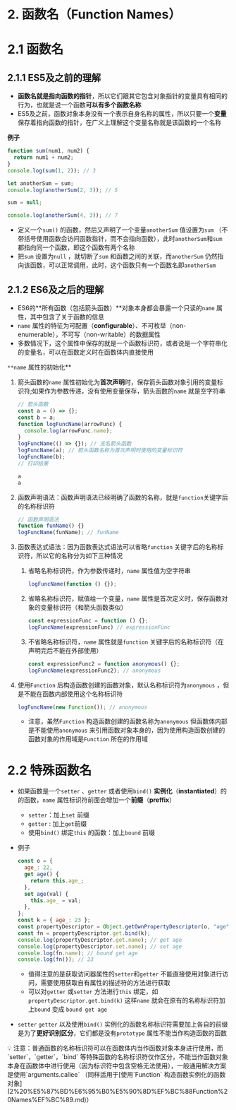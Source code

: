 # 2. 函数名（Function Names）

# 2.1 函数名

## 2.1.1 ES5及之前的理解

- **函数名就是指向函数的指针**，所以它们跟其它包含对象指针的变量具有相同的行为，也就是说一个函数**可以有多个函数名称**
- ES5及之前，函数对象本身没有一个表示自身名称的属性，所以只要一个**变量** 保存着指向函数的指针，在广义上理解这个变量名称就是该函数的一个名称

**例子**

```jsx
function sum(num1, num2) {
  return num1 + num2;
}
console.log(sum(1, 2)); // 3

let anotherSum = sum;
console.log(anotherSum(2, 3)); // 5

sum = null;

console.log(anotherSum(4, 3)); // 7
```

- 定义一个`sum()` 的函数，然后又声明了一个变量`anotherSum` 值设置为`sum` （不带括号使用函数会访问函数指针，而不会指向函数），此时`anotherSum`和`sum` 都指向同一个函数，即这个函数有两个名称
- 把`sum` 设置为`null` ，就切断了`sum` 和函数之间的关联，而`anotherSum` 仍然指向该函数，可以正常调用，此时，这个函数只有一个函数名即`anotherSum`

## 2.1.2 ES6及之后的理解

- ES6的**所有函数（包括箭头函数）**对象本身都会暴露一个只读的`name` 属性，其中包含了关于函数的信息
- `name` 属性的特征为可配置（**configurable**）、不可枚举（non-enumerable），不可写（non-writable）的数据属性
- 多数情况下，这个属性中保存的就是一个函数标识符，或者说是一个字符串化的变量名，可以在函数定义时在函数体内直接使用

`**name` 属性的初始化**

1. 箭头函数的`name` 属性初始化为**首次声明**时，保存箭头函数对象引用的变量标识符;如果作为参数传递，没有使用变量保存，箭头函数的`name` 就是空字符串
    
    ```jsx
    // 箭头函数
    const a = () => {};
    const b = a;
    function logFuncName(arrowFunc) {
      console.log(arrowFunc.name);
    }
    logFuncName(() => {}); // 无名箭头函数
    logFuncName(a); // 箭头函数名称为首次声明时使用的变量标识符
    logFuncName(b);
    // 打印结果
    
    a
    a
    ```
    
2. 函数声明语法：函数声明语法已经明确了函数的名称，就是`function`关键字后的名称标识符
    
    ```jsx
    // 函数声明语法
    function funName() {}
    logFuncName(funName); // funName
    ```
    
3. 函数表达式语法：因为函数表达式语法可以省略`function` 关键字后的名称标识符，所以它的名称分为如下三种情况
    1. 省略名称标识符，作为参数传递时，`name` 属性值为空字符串
        
        ```jsx
        logFuncName(function () {});
        ```
        
    2. 省略名称标识符，赋值给一个变量，`name` 属性是首次定义时，保存函数对象的变量标识符（和箭头函数类似）
        
        ```jsx
        const expressionFunc = function () {};
        logFuncName(expressionFunc) // expressionFunc 
        ```
        
    3. 不省略名称标识符，`name` 属性就是`function` 关键字后的名称标识符（在声明完后不能在外部使用）
        
        ```jsx
        const expressionFunc2 = function anonymous() {};
        logFuncName(expressionFunc2); // anonymous
        ```
        
4. 使用`Function` 后构造函数创建的函数对象，默认名称标识符为`anonymous` ，但是不能在函数内部使用这个名称标识符
    
    ```jsx
    logFuncName(new Function()); // anonymous
    ```
    
    - 注意，虽然`Function` 构造函数创建的函数名称为`anonymous` 但函数体内部是不能使用`anonymous` 来引用函数对象本身的，因为使用构造函数创建的函数对象的作用域是`Function` 所在的作用域

# 2.2 特殊函数名

- 如果函数是一个`setter` 、`getter` 或者使用`bind()` **实例化**（**instantiated**）的的函数，`name` 属性标识符前面会增加一个**前缀**（**preffix**）
    - `setter`：加上`set` 前缀
    - `getter` : 加上`get`前缀
    - 使用`bind()` 绑定`this` 的函数：加上`bound` 前缀
- 例子
    
    ```jsx
    const o = {
      age_: 22,
      get age() {
        return this.age_;
      },
      set age(val) {
        this.age_ = val;
      },
    };
    const k = { age_: 23 };
    const propertyDescriptor = Object.getOwnPropertyDescriptor(o, "age");
    const fn = propertyDescriptor.get.bind(k);
    console.log(propertyDescriptor.get.name); // get age
    console.log(propertyDescriptor.set.name); // set age
    console.log(fn.name); // bound get age
    console.log(fn()); // 23
    ```
    
    - 值得注意的是获取访问器属性的`setter`和`getter` 不能直接使用对象进行访问，需要使用获取自有属性的描述符的方法进行获取
    - 可以对`getter` 或`setter` 方法进行`this` 绑定，如`propertyDescriptor.get.bind(k)` 这样`name` 就会在原有的名称标识符加上`bound` 变成 `bound get age`
- `setter` `getter` 以及使用`bind()` 实例化的函数名称标识符需要加上各自的前缀是为了**更好识别区分**，它们都是没有`prototype` 属性不能当作构造函数的函数

<aside>
💡 注意：普通函数的名称标识符可以在函数体内当作函数对象本身进行使用，而`setter`，`getter`，`bind` 等特殊函数的名称标识符仅作区分，不能当作函数对象本身在函数体中进行使用（因为标识符中包含空格无法使用），一般通用解决方案是使用`arguments.callee` （同样适用于[使用`Function` 构造函数实例化的函数对象](2%20%E5%87%BD%E6%95%B0%E5%90%8D%EF%BC%88Function%20Names%EF%BC%89.md)）

</aside>